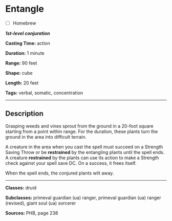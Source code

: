 # Entangle

- [ ] Homebrew

***1st-level conjuration***

**Casting Time:** action

**Duration:** 1 minute

**Range:** 90 feet

**Shape:** cube

**Length:** 20 feet

**Tags:** verbal, somatic, concentration

---

## Description
Grasping weeds and vines sprout from the ground in a 20-foot square starting from a point within range.
For the duration, these plants turn the ground in the area into difficult terrain.

A creature in the area when you cast the spell must succeed on a Strength Saving Throw or be **restrained** by the entangling plants until the spell ends.
A creature **restrained** by the plants can use its action to make a Strength check against your spell save DC.
On a success, it frees itself.

When the spell ends, the conjured plants wilt away.

---

**Classes:** druid

**Subclasses:** primeval guardian (ua) ranger, primeval guardian (ua) ranger (revised), giant soul (ua) sorcerer

**Sources:** PHB, page 238
